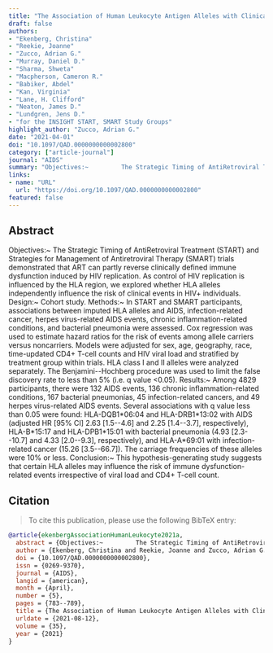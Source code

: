 ```yaml
---
title: "The Association of Human Leukocyte Antigen Alleles with Clinical Disease Progression in HIV-positive Cohorts with Varied Treatment Strategies"
draft: false
authors:
- "Ekenberg, Christina"
- "Reekie, Joanne"
- "Zucco, Adrian G."
- "Murray, Daniel D."
- "Sharma, Shweta"
- "Macpherson, Cameron R."
- "Babiker, Abdel"
- "Kan, Virginia"
- "Lane, H. Clifford"
- "Neaton, James D."
- "Lundgren, Jens D."
- "for the INSIGHT START, SMART Study Groups"
highlight_author: "Zucco, Adrian G."
date: "2021-04-01"
doi: "10.1097/QAD.0000000000002800"
category: ["article-journal"]
journal: "AIDS"
summary: "Objectives:~         The Strategic Timing of AntiRetroviral Treatment (START) and Strategies for Management of Antiretroviral Therapy (SMART) trials demonstrated that ART can partly reverse clinically defined immune dysfunction induced by HIV replication. As control of HIV replication is influenced by the HLA region, we explored whether HLA alleles independently influence the risk of clinical events in HIV+ individuals.         Design:~         Cohort study.         Methods:~         In START and SMART participants, associations between imputed HLA alleles and AIDS, infection-related cancer, herpes virus-related AIDS events, chronic inflammation-related conditions, and bacterial pneumonia were assessed. Cox regression was used to estimate hazard ratios for the risk of events among allele carriers versus noncarriers. Models were adjusted for sex, age, geography, race, time-updated CD4+ T-cell counts and HIV viral load and stratified by treatment group within trials. HLA class I and II alleles were analyzed separately. The Benjamini--Hochberg procedure was used to limit the false discovery rate to less than 5% (i.e. q value $<$0.05).         Results:~         Among 4829 participants, there were 132 AIDS events, 136 chronic inflammation-related conditions, 167 bacterial pneumonias, 45 infection-related cancers, and 49 herpes virus-related AIDS events. Several associations with q value less than 0.05 were found: HLA-DQB1$*$06:04 and HLA-DRB1$*$13:02 with AIDS (adjusted HR [95% CI] 2.63 [1.5--4.6] and 2.25 [1.4--3.7], respectively), HLA-B$*$15:17 and HLA-DPB1$*$15:01 with bacterial pneumonia (4.93 [2.3--10.7] and 4.33 [2.0--9.3], respectively), and HLA-A$*$69:01 with infection-related cancer (15.26 [3.5--66.7]). The carriage frequencies of these alleles were 10% or less.         Conclusion:~         This hypothesis-generating study suggests that certain HLA alleles may influence the risk of immune dysfunction-related events irrespective of viral load and CD4+ T-cell count."
links:
- name: "URL"
  url: "https://doi.org/10.1097/QAD.0000000000002800"
featured: false
---
```

## Abstract

Objectives:~         The Strategic Timing of AntiRetroviral Treatment (START) and Strategies for Management of Antiretroviral Therapy (SMART) trials demonstrated that ART can partly reverse clinically defined immune dysfunction induced by HIV replication. As control of HIV replication is influenced by the HLA region, we explored whether HLA alleles independently influence the risk of clinical events in HIV+ individuals.         Design:~         Cohort study.         Methods:~         In START and SMART participants, associations between imputed HLA alleles and AIDS, infection-related cancer, herpes virus-related AIDS events, chronic inflammation-related conditions, and bacterial pneumonia were assessed. Cox regression was used to estimate hazard ratios for the risk of events among allele carriers versus noncarriers. Models were adjusted for sex, age, geography, race, time-updated CD4+ T-cell counts and HIV viral load and stratified by treatment group within trials. HLA class I and II alleles were analyzed separately. The Benjamini--Hochberg procedure was used to limit the false discovery rate to less than 5% (i.e. q value $<$0.05).         Results:~         Among 4829 participants, there were 132 AIDS events, 136 chronic inflammation-related conditions, 167 bacterial pneumonias, 45 infection-related cancers, and 49 herpes virus-related AIDS events. Several associations with q value less than 0.05 were found: HLA-DQB1$*$06:04 and HLA-DRB1$*$13:02 with AIDS (adjusted HR [95% CI] 2.63 [1.5--4.6] and 2.25 [1.4--3.7], respectively), HLA-B$*$15:17 and HLA-DPB1$*$15:01 with bacterial pneumonia (4.93 [2.3--10.7] and 4.33 [2.0--9.3], respectively), and HLA-A$*$69:01 with infection-related cancer (15.26 [3.5--66.7]). The carriage frequencies of these alleles were 10% or less.         Conclusion:~         This hypothesis-generating study suggests that certain HLA alleles may influence the risk of immune dysfunction-related events irrespective of viral load and CD4+ T-cell count.

## Citation

> To cite this publication, please use the following BibTeX entry:
```bibtex
@article{ekenbergAssociationHumanLeukocyte2021a,
  abstract = {Objectives:~         The Strategic Timing of AntiRetroviral Treatment (START) and Strategies for Management of Antiretroviral Therapy (SMART) trials demonstrated that ART can partly reverse clinically defined immune dysfunction induced by HIV replication. As control of HIV replication is influenced by the HLA region, we explored whether HLA alleles independently influence the risk of clinical events in HIV+ individuals.         Design:~         Cohort study.         Methods:~         In START and SMART participants, associations between imputed HLA alleles and AIDS, infection-related cancer, herpes virus-related AIDS events, chronic inflammation-related conditions, and bacterial pneumonia were assessed. Cox regression was used to estimate hazard ratios for the risk of events among allele carriers versus noncarriers. Models were adjusted for sex, age, geography, race, time-updated CD4+ T-cell counts and HIV viral load and stratified by treatment group within trials. HLA class I and II alleles were analyzed separately. The Benjamini--Hochberg procedure was used to limit the false discovery rate to less than 5% (i.e. q value $<$0.05).         Results:~         Among 4829 participants, there were 132 AIDS events, 136 chronic inflammation-related conditions, 167 bacterial pneumonias, 45 infection-related cancers, and 49 herpes virus-related AIDS events. Several associations with q value less than 0.05 were found: HLA-DQB1$*$06:04 and HLA-DRB1$*$13:02 with AIDS (adjusted HR [95% CI] 2.63 [1.5--4.6] and 2.25 [1.4--3.7], respectively), HLA-B$*$15:17 and HLA-DPB1$*$15:01 with bacterial pneumonia (4.93 [2.3--10.7] and 4.33 [2.0--9.3], respectively), and HLA-A$*$69:01 with infection-related cancer (15.26 [3.5--66.7]). The carriage frequencies of these alleles were 10% or less.         Conclusion:~         This hypothesis-generating study suggests that certain HLA alleles may influence the risk of immune dysfunction-related events irrespective of viral load and CD4+ T-cell count.},
  author = {Ekenberg, Christina and Reekie, Joanne and Zucco, Adrian G. and Murray, Daniel D. and Sharma, Shweta and Macpherson, Cameron R. and Babiker, Abdel and Kan, Virginia and Lane, H. Clifford and Neaton, James D. and Lundgren, Jens D. and for the INSIGHT START, SMART Study Groups},
  doi = {10.1097/QAD.0000000000002800},
  issn = {0269-9370},
  journal = {AIDS},
  langid = {american},
  month = {April},
  number = {5},
  pages = {783--789},
  title = {The Association of Human Leukocyte Antigen Alleles with Clinical Disease Progression in HIV-positive Cohorts with Varied Treatment Strategies},
  urldate = {2021-08-12},
  volume = {35},
  year = {2021}
}
```